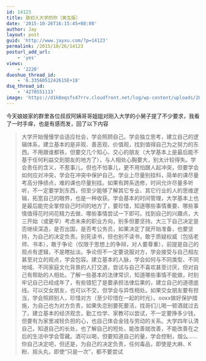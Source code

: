 ```yaml
---
id: 14123
title: 致初入大学的你（男生版）
date: '2015-10-26T16:15:45+08:00'
author: Jay
layout: post
guid: 'http://www.jayxu.com/?p=14123'
permalink: /2015/10/26/14123
posturl_add_url:
    - 'yes'
views:
    - '2220'
duoshuo_thread_id:
    - '6.3356051242615E+18'
dsq_thread_id:
    - '4270551113'
image: 'https://d1k8eqsfs47rrv.cloudfront.net/log/wp-content/uploads/2015/10/大学新生.jpg'
---
```


今天娘娘家的群里各位叔叔阿姨哥哥姐姐对刚入大学的小舅子提了不少要求，我看了一时手痒，也是有感而发，回了以下内容
<blockquote>大学开始慢慢学会适应社会，学会照顾自己。学会独立思考，建立自己的逻辑体系，建立基本的是非观、善恶观、价值观，找到值得自己为之努力的东西。不用跟谁都铁，但要交几个知心、交心的朋友（大学基本上是最后能不基于任何利益交到朋友的地方了），与人相处心胸要大，别太计较得失。学会责任的含义，不惹事儿，但也不怕事儿，更不用怕跟人起冲突，但要学会如何应对冲突，学会在冲突中保护自己。学业上尽量别挂科，简单的课尽量考高分挣绩点，难的课也尽量别挂。如果有跨系选修，时间允许尽量多听听，不一定要学到东西，但至少能够了解其它专业、其它行业的人的思维逻辑，拓宽自己的眼界，也是一种收获。学会基本的时间管理，大学基本上也是最后能完全掌控自己时间的地方了，要珍惜，知道哪些事情重要、哪些事情值得花时间花精力去做、哪些事情尝试一下即可。找到自己的兴趣点，大三开始（或更早）考虑未来的职业方向，别多但要坚持。大三下自己决定是否继续深造，是否出国，是否考公务员，如果决定了就开始准备，也要坚持，为自己的决定负责。别死读书，但也别不读书，敢于质疑权威（包括老师、书本），敢于争论（仅限于思想上的争辩，对人要尊重），前提是自己的观点有逻辑，不是瞎扯淡。争论但不一定要说服对方，学会接受与自己相左甚至对立的观点，学会包容。建立基本的人脉，学会如何与不同类型、不同地域、不同家庭文化背景的人打交道，尝试与自己不喜欢甚至讨厌，但对自己有帮助的人相处。了解一些基本的法律常识，知道哪些事情不能做，时刻牢记自己已经成年了，有些错犯了是要承担法律后果的，建立自己的道德底线。可以交女朋友，也可以不交，但学会与异性相处。如果交女朋友要有担当，学会照顾别人，珍惜对方（至少珍惜在一起的时光）。ooxx做好保护措施，为自己也为对方负责，如果失恋别要死要活，找哥们儿喝一顿酒就过去了。建立基本的经济观念，勤工俭学、家教可以尝试，不一定要挣多少钱，但要有为家里减轻负担的心，也自己体会金钱与劳动的关系。大学四年认清自己，知道自己的长处，也了解自己的短处，能改善就改善，不能改善在之后的生活中学会雪藏。酒可以喝，但要知道自己的量，学会控制，烟么……你自己决定吧，但还是，为自己的决定负责，任何毒品，即使是大麻、K粉、摇头丸，即使“只是一次”，都不要尝试</blockquote>